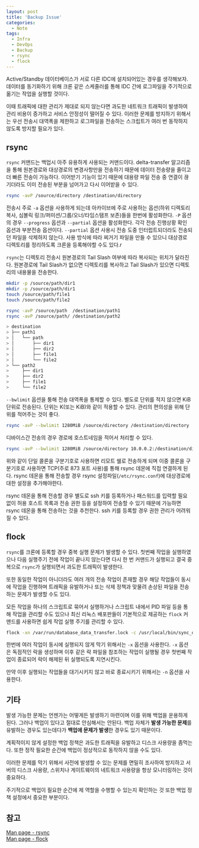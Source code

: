 ```yaml
---
layout: post
title: 'Backup Issue'
categories:
  - Note
tags:
  - Infra
  - DevOps
  - Backup
  - rsync
  - flock
---
```



Active/Standby 데이터베이스가 서로 다른 IDC에 설치되어있는 경우를 생각해보자.
데이터를 동기화하기 위해 크론 같은 스케줄러를 통해 IDC 간에 로그파일을 주기적으로 옮기는 작업을 실행할 것이다.

이때 트래픽에 대한 관리가 제대로 되지 않는다면 과도한 네트워크 트래픽이 발생하여 관리 비용이 증가하고 서비스 안정성이 떨어질 수 있다.
이러한 문제를 방지하기 위해서는 우선 전송시 대역폭을 제한하고 로그파일을 전송하는 스크립트가 여러 번 동작하지 않도록 방지할 필요가 있다.

## rsync

`rsync` 커맨드는 백업시 아주 유용하게 사용되는 커맨드이다.
delta-transfer 알고리즘을 통해 원본경로와 대상경로의 변경사항만을 전송하기 때문에 데이터 전송량을 줄이고 더 빠른 전송이 가능하다.
이어받기 기능이 있기 때문에 대용량 파일 전송 중 연결이 끊기더라도 이미 전송된 부분을 넘어가고 다시 이어받을 수 있다.

```bash
rsync -avP /source/directory /destination/directory
```

전송시 주로 `-a` 옵션을 사용하게 되는데 아카이브에 주로 사용하는 옵션(하위 디렉토리 복사, 심볼릭 링크/퍼미션/그룹/오너/타임스탬프 보존)들을 한번에 활성화한다.
`-P` 옵션의 경우 `--progress` 옵션과 `--partial` 옵션을 활성화한다.
각각 전송 진행상황 확인 옵션과 부분전송 옵션이다.
`--partial` 옵션 사용시 전송 도중 인터럽트되더라도 전송되던 파일을 삭제하지 않는다.
사용 방식에 따라 찌거기 파일을 만들 수 있으니 대상경로 디렉토리를 정리하도록 크론을 등록해야할 수도 있다.r

`rsync`는 디렉토리 전송시 원본경로의 Tail Slash 여부에 따라 복사되는 위치가 달라진다.
원본경로에 Tail Slash가 없으면 디렉토리를 복사하고 Tail Slash가 있으면 디렉토리의 내용물을 전송한다.

```bash
mkdir -p /source/path/dir1
mkdir -p /source/path/dir1
touch /source/path/file1
touch /source/path/file2

rsync -avP /source/path  /destination/path1
rsync -avP /source/path/ /destination/path2

> destination
> ├── path1
> │   └── path
> │       ├── dir1
> │       ├── dir2
> │       ├── file1
> │       └── file2
> └── path2
>     ├── dir1
>     ├── dir2
>     ├── file1
>     └── file2
```

`--bwlimit` 옵션을 퉁해 전송 대역폭을 통제할 수 있다.
별도로 단위를 적지 않으면 KiB 단위로 전송된다.
단위는 K(또는 KiB)와 같이 적용할 수 있다.
관리의 편의성을 위해 단위를 적어주는 것이 좋다.

```bash
rsync -avP --bwlimit 1280MiB /source/directory /destination/directory
```

디바이스간 전송의 경우 경로에 호스트네임을 적어서 처리할 수 있다.

```bash
rsync -avP --bwlimit 1280MiB /source/directory 10.0.0.2:/destination/directory
```

위와 같이 단일 콜론을 구분기호로 사용하면 리모트 쉘로 전송하게 되며 이중 콜론을 구분기호로 사용하면 TCP(주로 873 포트 사용)를 통해 rsync 데몬에 직접 연결하게 된다.
rsync 데몬을 통해 전송할 경우 rsync 설정파일(`/etc/rsync.conf`)에 대상경로에 대한 설정을 추가해야한다.

rsync 데몬을 통해 전송할 경우 별도로 ssh 키를 등록하거나 패스워드를 입력할 필요 없이 허용 호스트 목록과 전송 권한 등을 설정하여 전송할 수 있기 때문에 가능하면 rsync 데몬을 통해 전송하는 것을 추천한다.
ssh 키를 등록할 경우 권한 관리가 어려워질 수 있다.

## flock

`rsync`를 크론에 등록할 경우 중복 실행 문제가 발생할 수 있다.
첫번째 작업을 실행하였으나 다음 실행주기 전에 작업이 끝나지 않는다면 다시 한 번 커맨드가 실행되고 결국 중복으로 `rsync`가 실행되면서 과도한 트래픽이 발생한다.

또한 동일한 작업이 아니더라도 여러 개의 전송 작업이 존재할 경우 해당 작업들이 동시에 작업을 진행하며 트래픽을 유발하거나 또는 삭제 정책과 맞물려 손상된 파일을 전송하는 문제가 발생할 수도 있다.

모든 작업을 하나의 스크립트로 묶어서 실행하거나 스크립트 내에서 PID 파일 등을 통해 작업을 관리할 수도 있으나 최신 리눅스 배포판들이 기본적으로 제공하는 `flock` 커맨드를 사용하면 쉽게 작업 실행 주기를 관리할 수 있다.

```bash
flock -xn /var/run/database_data_transfer.lock -c /usr/local/bin/sync_database.sh
```

한번에 여러 작업이 동시에 실행되지 않게 막기 위해서는 `-x` 옵션을 사용한다.
`-x` 옵션은 독점적인 락을 생성하며 이후 같은 락 파일을 참조하는 작업이 실행될 경우 첫번째 작업이 종료되어 락이 해제된 뒤 실행되도록 지연시킨다.

만약 이후 실행되는 작업들을 대기시키지 않고 바로 종료시키기 위해서는 `-n` 옵션을 사용한다.

## 기타

발생 가능한 문제는 언젠가는 어떻게든 발생하기 마련이며 이를 위해 백업을 운용하게 된다.
그러나 백업이 있다고 절대로 안심해서는 안된다.
백업 자체가 **발생 가능한 문제**를 유발하는 경우도 있는데다가 **백업에 문제가 발생**한 경우도 있기 때문이다.

계획적이지 않게 설정한 백업 정책은 과도한 트래픽을 유발하고 디스크 사용량을 좀먹는다.
또한 정작 필요한 순간에 백업이 정상적으로 동작하지 않을 수도 있다.

이러한 문제를 막기 위해서 사전에 발생할 수 있는 문제를 면밀히 조사하여 방지하고
서버의 디스크 사용량, 스위치나 게이트웨이의 네트워크 사용량을 항상 모니터링하는 것이 중요하다.

주기적으로 백업이 필요한 순간에 제 역할을 수행할 수 있는지 확인하는 것 또한 백업 정책 설정에서 중요한 부분이다.

## 참고

[Man page - rsync](https://linux.die.net/man/1/rsync)  
[Man page - flock](https://linux.die.net/man/1/flock)  
